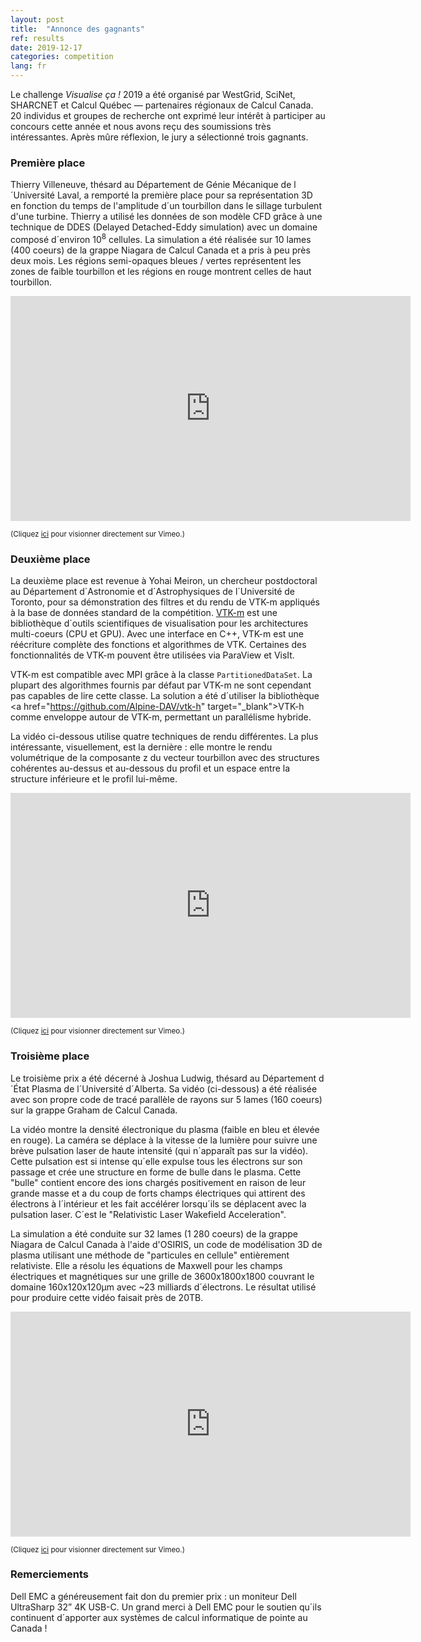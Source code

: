 ```yaml
---
layout: post
title:  "Annonce des gagnants"
ref: results
date: 2019-12-17
categories: competition
lang: fr
---
```


Le challenge *Visualise ça !* 2019 a été organisé par WestGrid, SciNet, SHARCNET et Calcul Québec —
partenaires régionaux de Calcul Canada. 20 individus et groupes de recherche ont exprimé leur intérêt à
participer au concours cette année et nous avons reçu des soumissions très intéressantes. Après mûre
réflexion, le jury a sélectionné trois gagnants.

### Première place

Thierry Villeneuve, thésard au Département de Génie Mécanique de l´Université Laval, a remporté la
première place pour sa représentation 3D en fonction du temps de l'amplitude d´un tourbillon dans le
sillage turbulent d'une turbine. Thierry a utilisé les données de son modèle CFD grâce à une technique de
DDES (Delayed Detached-Eddy simulation) avec un domaine composé d´environ 10<sup>8</sup> cellules. La
simulation a été réalisée sur 10 lames (400 coeurs) de la grappe Niagara de Calcul Canada et a pris à peu
près deux mois. Les régions semi-opaques bleues / vertes représentent les zones de faible tourbillon et
les régions en rouge montrent celles de haut tourbillon.

<div class="flex-video">
	<iframe src="https://player.vimeo.com/video/380107780" width="640" height="360" frameborder="0"
	allow="autoplay; fullscreen" allowfullscreen mozallowfullscreen webkitAllowFullScreen></iframe>
</div>

<sup>(Cliquez <a href="https://vimeo.com/380107780" target="_blank">ici</a> pour visionner directement
sur Vimeo.)</sup>

### Deuxième place

La deuxième place est revenue à Yohai Meiron, un chercheur postdoctoral au Département d´Astronomie et
d´Astrophysiques de l´Université de Toronto, pour sa démonstration des filtres et du rendu de VTK-m
appliqués à la base de données standard de la compétition. <a href="http://m.vtk.org"
target="_blank">VTK-m</a> est une bibliothèque d´outils scientifiques de visualisation pour les
architectures multi-coeurs (CPU et GPU). Avec une interface en C++, VTK-m est une réécriture complète des
fonctions et algorithmes de VTK. Certaines des fonctionnalités de VTK-m pouvent être utilisées via
ParaView et VisIt.

VTK-m est compatible avec MPI grâce à la classe `PartitionedDataSet`. La plupart des algorithmes fournis
par défaut par VTK-m ne sont cependant pas capables de lire cette classe. La solution a été d´utiliser la
bibliothèque <a href="https://github.com/Alpine-DAV/vtk-h" target="_blank">VTK-h</a> comme enveloppe
autour de VTK-m, permettant un parallélisme hybride.

La vidéo ci-dessous utilise quatre techniques de rendu différentes. La plus intéressante, visuellement,
est la dernière : elle montre le rendu volumétrique de la composante z du vecteur tourbillon avec des
structures cohérentes au-dessus et au-dessous du profil et un espace entre la structure inférieure et le
profil lui-même.

<div class="flex-video">
	<iframe src="https://player.vimeo.com/video/380126028" width="640" height="360" frameborder="0"
	allow="autoplay; fullscreen" allowfullscreen></iframe>
</div>

<sup>(Cliquez <a href="https://vimeo.com/380126028" target="_blank">ici</a> pour visionner directement
sur Vimeo.)</sup>

### Troisième place

Le troisième prix a été décerné à Joshua Ludwig, thésard au Département d´État Plasma de l´Université
d´Alberta. Sa vidéo (ci-dessous) a été réalisée avec son propre code de tracé parallèle de rayons sur 5
lames (160 coeurs) sur la grappe Graham de Calcul Canada.

La vidéo montre la densité électronique du plasma (faible en bleu et élevée en rouge). La caméra se
déplace à la vitesse de la lumière pour suivre une brève pulsation laser de haute intensité (qui
n´apparaît pas sur la vidéo). Cette pulsation est si intense qu´elle expulse tous les électrons sur son
passage et crée une structure en forme de bulle dans le plasma. Cette "bulle" contient encore des ions
chargés positivement en raison de leur grande masse et a du coup de forts champs électriques qui attirent
des électrons à l´intérieur et les fait accélérer lorsqu´ils se déplacent avec la pulsation laser. C´est
le "Relativistic Laser Wakefield Acceleration".

La simulation a été conduite sur 32 lames (1 280 coeurs) de la grappe Niagara de Calcul Canada à l'aide
d'OSIRIS, un code de modélisation 3D de plasma utilisant une méthode de "particules en cellule"
entièrement relativiste. Elle a résolu les équations de Maxwell pour les champs électriques et
magnétiques sur une grille de 3600x1800x1800 couvrant le domaine 160x120x120&micro;m avec ~23 milliards
d´électrons. Le résultat utilisé pour produire cette vidéo faisait près de 20TB.

<div class="flex-video">
	<iframe src="https://player.vimeo.com/video/380129427" width="640" height="360" frameborder="0"
	allow="autoplay; fullscreen" allowfullscreen></iframe>
</div>
	
<sup>(Cliquez <a href="https://vimeo.com/380129427" target="_blank">ici</a> pour visionner directement
sur Vimeo.)</sup>

### Remerciements

Dell EMC a généreusement fait don du premier prix : un moniteur Dell UltraSharp 32” 4K USB-C. Un grand merci à Dell EMC pour le soutien qu´ils continuent d´apporter aux systèmes de calcul informatique de pointe au Canada !
